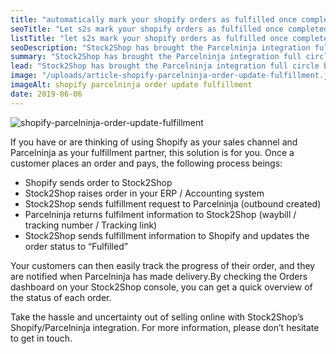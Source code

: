 ```yaml
---
title: "automatically mark your shopify orders as fulfilled once completed in parcelninja"
seoTitle: "Let s2s mark your shopify orders as fulfilled once completed in parcelninja"
listTitle: "let s2s mark your shopify orders as fulfilled once completed in parcelninja"
seoDescription: "Stock2Shop has brought the Parcelninja integration full circle by automatically updating order statuses to “Fulfilled” in Shopify."
summary: "Stock2Shop has brought the Parcelninja integration full circle by automatically updating order statuses to “Fulfilled” in Shopify."
lead: "Stock2Shop has brought the Parcelninja integration full circle by automatically updating order statuses to “Fulfilled” in Shopify, and notifying customers once delivery has taken place."
image: "/uploads/article-shopify-parcelninja-order-update-fulfillment.jpg"
imageAlt: shopify parcelninja order update fulfillment 
date: 2019-06-06
--- 
```

   
![shopify-parcelninja-order-update-fulfillment](/uploads/article-shopify-parcelninja-order-update-fulfillment.jpg)

If you have or are thinking of using Shopify as your sales channel and Parcelninja as your fulfillment partner, this solution is for you. Once a customer places an order and pays, the following process beings:

- Shopify sends order to Stock2Shop
- Stock2Shop raises order in your ERP / Accounting system
- Stock2Shop sends fulfillment request to Parcelninja (outbound created)
- Parcelninja returns fulfilment information to Stock2Shop (waybill / tracking number / Tracking link)
- Stock2Shop sends fulfillment information to Shopify and updates the order status to “Fulfilled”

Your customers can then easily track the progress of their order, and they are notified when Parcelninja has made delivery.By checking the Orders dashboard on your Stock2Shop console, you can get a quick overview of the status of each order.

Take the hassle and uncertainty out of selling online with Stock2Shop’s Shopify/Parcelninja integration. For more information, please don’t hesitate to get in touch.